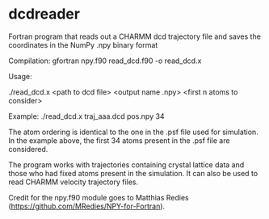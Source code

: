 # dcdreader
Fortran program that reads out a CHARMM dcd trajectory file and saves the coordinates in the NumPy .npy binary format

Compilation:
gfortran npy.f90 read_dcd.f90 -o read_dcd.x

Usage:

./read_dcd.x \<path to dcd file\> \<output name .npy\> \<first n atoms to consider\>
  
Example:
./read_dcd.x traj_aaa.dcd pos.npy 34
  
The atom ordering is identical to the one in the .psf file used for simulation. In the example above, the first 34 atoms present in the .psf file are considered.
                                                          
The program works with trajectories containing crystal lattice data and those who had fixed atoms present in the simulation. It can also be used to read CHARMM velocity trajectory files.

Credit for the npy.f90 module goes to Matthias Redies (https://github.com/MRedies/NPY-for-Fortran).
